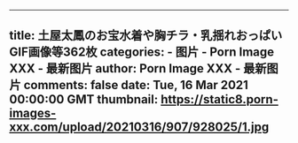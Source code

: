 
---
title: 土屋太鳳のお宝水着や胸チラ・乳揺れおっぱいGIF画像等362枚
categories: 
    - 图片
    - Porn Image XXX - 最新图片
author: Porn Image XXX - 最新图片
comments: false
date: Tue, 16 Mar 2021 00:00:00 GMT
thumbnail: https://static8.porn-images-xxx.com/upload/20210316/907/928025/1.jpg
---

<div>   
<img src="https://static8.porn-images-xxx.com/upload/20210316/907/928025/1.jpg" referrerpolicy="no-referrer" alt> <img src="https://static8.porn-images-xxx.com/upload/20210316/907/928025/2.jpg" referrerpolicy="no-referrer" alt> <img src="https://static8.porn-images-xxx.com/upload/20210316/907/928025/3.jpg" referrerpolicy="no-referrer" alt> <img src="https://static8.porn-images-xxx.com/upload/20210316/907/928025/4.jpg" referrerpolicy="no-referrer" alt> <img src="https://static8.porn-images-xxx.com/upload/20210316/907/928025/5.jpg" referrerpolicy="no-referrer" alt> <img src="https://static8.porn-images-xxx.com/upload/20210316/907/928025/6.jpg" referrerpolicy="no-referrer" alt> <img src="https://static8.porn-images-xxx.com/upload/20210316/907/928025/7.jpg" referrerpolicy="no-referrer" alt> <img src="https://static8.porn-images-xxx.com/upload/20210316/907/928025/8.jpg" referrerpolicy="no-referrer" alt> <img src="https://static8.porn-images-xxx.com/upload/20210316/907/928025/9.jpg" referrerpolicy="no-referrer" alt> <img src="https://static8.porn-images-xxx.com/upload/20210316/907/928025/10.jpg" referrerpolicy="no-referrer" alt> <img src="https://static8.porn-images-xxx.com/upload/20210316/907/928025/11.jpg" referrerpolicy="no-referrer" alt> <img src="https://static8.porn-images-xxx.com/upload/20210316/907/928025/12.jpg" referrerpolicy="no-referrer" alt> <img src="https://static8.porn-images-xxx.com/upload/20210316/907/928025/13.jpg" referrerpolicy="no-referrer" alt> <img src="https://static8.porn-images-xxx.com/upload/20210316/907/928025/14.jpg" referrerpolicy="no-referrer" alt> <img src="https://static8.porn-images-xxx.com/upload/20210316/907/928025/15.jpg" referrerpolicy="no-referrer" alt> <img src="https://static8.porn-images-xxx.com/upload/20210316/907/928025/16.jpg" referrerpolicy="no-referrer" alt> <img src="https://static8.porn-images-xxx.com/upload/20210316/907/928025/17.jpg" referrerpolicy="no-referrer" alt> <img src="https://static8.porn-images-xxx.com/upload/20210316/907/928025/18.jpg" referrerpolicy="no-referrer" alt> <img src="https://static8.porn-images-xxx.com/upload/20210316/907/928025/19.jpg" referrerpolicy="no-referrer" alt> <img src="https://static8.porn-images-xxx.com/upload/20210316/907/928025/20.jpg" referrerpolicy="no-referrer" alt> <img src="https://static8.porn-images-xxx.com/upload/20210316/907/928025/21.jpg" referrerpolicy="no-referrer" alt> <img src="https://static8.porn-images-xxx.com/upload/20210316/907/928025/22.jpg" referrerpolicy="no-referrer" alt> <img src="https://static8.porn-images-xxx.com/upload/20210316/907/928025/23.jpg" referrerpolicy="no-referrer" alt> <img src="https://static8.porn-images-xxx.com/upload/20210316/907/928025/24.jpg" referrerpolicy="no-referrer" alt> <img src="https://static8.porn-images-xxx.com/upload/20210316/907/928025/25.jpg" referrerpolicy="no-referrer" alt> <img src="https://static8.porn-images-xxx.com/upload/20210316/907/928025/26.jpg" referrerpolicy="no-referrer" alt> <img src="https://static8.porn-images-xxx.com/upload/20210316/907/928025/27.jpg" referrerpolicy="no-referrer" alt> <img src="https://static8.porn-images-xxx.com/upload/20210316/907/928025/28.jpg" referrerpolicy="no-referrer" alt> <img src="https://static8.porn-images-xxx.com/upload/20210316/907/928025/29.jpg" referrerpolicy="no-referrer" alt> <img src="https://static8.porn-images-xxx.com/upload/20210316/907/928025/30.jpg" referrerpolicy="no-referrer" alt> <img src="https://static8.porn-images-xxx.com/upload/20210316/907/928025/31.jpg" referrerpolicy="no-referrer" alt> <img src="https://static8.porn-images-xxx.com/upload/20210316/907/928025/32.gif" referrerpolicy="no-referrer" alt> <img src="https://static8.porn-images-xxx.com/upload/20210316/907/928025/33.gif" referrerpolicy="no-referrer" alt> <img src="https://static8.porn-images-xxx.com/upload/20210316/907/928025/34.jpg" referrerpolicy="no-referrer" alt> <img src="https://static8.porn-images-xxx.com/upload/20210316/907/928025/35.jpg" referrerpolicy="no-referrer" alt> <img src="https://static8.porn-images-xxx.com/upload/20210316/907/928025/36.jpg" referrerpolicy="no-referrer" alt> <img src="https://static8.porn-images-xxx.com/upload/20210316/907/928025/37.jpg" referrerpolicy="no-referrer" alt> <img src="https://static8.porn-images-xxx.com/upload/20210316/907/928025/38.jpg" referrerpolicy="no-referrer" alt> <img src="https://static8.porn-images-xxx.com/upload/20210316/907/928025/39.jpg" referrerpolicy="no-referrer" alt> <img src="https://static8.porn-images-xxx.com/upload/20210316/907/928025/40.jpg" referrerpolicy="no-referrer" alt> <img src="https://static8.porn-images-xxx.com/upload/20210316/907/928025/41.jpg" referrerpolicy="no-referrer" alt> <img src="https://static8.porn-images-xxx.com/upload/20210316/907/928025/42.jpg" referrerpolicy="no-referrer" alt> <img src="https://static8.porn-images-xxx.com/upload/20210316/907/928025/43.jpg" referrerpolicy="no-referrer" alt> <img src="https://static8.porn-images-xxx.com/upload/20210316/907/928025/44.jpg" referrerpolicy="no-referrer" alt> <img src="https://static8.porn-images-xxx.com/upload/20210316/907/928025/45.jpg" referrerpolicy="no-referrer" alt> <img src="https://static8.porn-images-xxx.com/upload/20210316/907/928025/46.jpg" referrerpolicy="no-referrer" alt> <img src="https://static8.porn-images-xxx.com/upload/20210316/907/928025/47.gif" referrerpolicy="no-referrer" alt> <img src="https://static8.porn-images-xxx.com/upload/20210316/907/928025/48.jpg" referrerpolicy="no-referrer" alt> <img src="https://static8.porn-images-xxx.com/upload/20210316/907/928025/49.jpg" referrerpolicy="no-referrer" alt> <img src="https://static8.porn-images-xxx.com/upload/20210316/907/928025/50.jpg" referrerpolicy="no-referrer" alt> <img src="https://static8.porn-images-xxx.com/upload/20210316/907/928025/51.jpg" referrerpolicy="no-referrer" alt> <img src="https://static8.porn-images-xxx.com/upload/20210316/907/928025/52.jpg" referrerpolicy="no-referrer" alt> <img src="https://static8.porn-images-xxx.com/upload/20210316/907/928025/53.jpg" referrerpolicy="no-referrer" alt> <img src="https://static8.porn-images-xxx.com/upload/20210316/907/928025/54.jpg" referrerpolicy="no-referrer" alt> <img src="https://static8.porn-images-xxx.com/upload/20210316/907/928025/55.jpg" referrerpolicy="no-referrer" alt> <img src="https://static8.porn-images-xxx.com/upload/20210316/907/928025/56.jpg" referrerpolicy="no-referrer" alt> <img src="https://static8.porn-images-xxx.com/upload/20210316/907/928025/57.jpg" referrerpolicy="no-referrer" alt> <img src="https://static8.porn-images-xxx.com/upload/20210316/907/928025/58.jpg" referrerpolicy="no-referrer" alt> <img src="https://static8.porn-images-xxx.com/upload/20210316/907/928025/59.jpg" referrerpolicy="no-referrer" alt> <img src="https://static8.porn-images-xxx.com/upload/20210316/907/928025/60.jpg" referrerpolicy="no-referrer" alt> <img src="https://static8.porn-images-xxx.com/upload/20210316/907/928025/61.jpg" referrerpolicy="no-referrer" alt> <img src="https://static8.porn-images-xxx.com/upload/20210316/907/928025/62.jpg" referrerpolicy="no-referrer" alt> <img src="https://static8.porn-images-xxx.com/upload/20210316/907/928025/63.jpg" referrerpolicy="no-referrer" alt> <img src="https://static8.porn-images-xxx.com/upload/20210316/907/928025/64.gif" referrerpolicy="no-referrer" alt> <img src="https://static8.porn-images-xxx.com/upload/20210316/907/928025/65.jpg" referrerpolicy="no-referrer" alt> <img src="https://static8.porn-images-xxx.com/upload/20210316/907/928025/66.jpg" referrerpolicy="no-referrer" alt> <img src="https://static8.porn-images-xxx.com/upload/20210316/907/928025/67.jpg" referrerpolicy="no-referrer" alt> <img src="https://static8.porn-images-xxx.com/upload/20210316/907/928025/68.jpg" referrerpolicy="no-referrer" alt> <img src="https://static8.porn-images-xxx.com/upload/20210316/907/928025/69.jpg" referrerpolicy="no-referrer" alt> <img src="https://static8.porn-images-xxx.com/upload/20210316/907/928025/70.jpg" referrerpolicy="no-referrer" alt> <img src="https://static8.porn-images-xxx.com/upload/20210316/907/928025/71.jpg" referrerpolicy="no-referrer" alt> <img src="https://static8.porn-images-xxx.com/upload/20210316/907/928025/72.jpg" referrerpolicy="no-referrer" alt> <img src="https://static8.porn-images-xxx.com/upload/20210316/907/928025/73.jpg" referrerpolicy="no-referrer" alt> <img src="https://static8.porn-images-xxx.com/upload/20210316/907/928025/74.jpg" referrerpolicy="no-referrer" alt> <img src="https://static8.porn-images-xxx.com/upload/20210316/907/928025/75.jpg" referrerpolicy="no-referrer" alt> <img src="https://static8.porn-images-xxx.com/upload/20210316/907/928025/76.jpg" referrerpolicy="no-referrer" alt> <img src="https://static8.porn-images-xxx.com/upload/20210316/907/928025/77.jpg" referrerpolicy="no-referrer" alt> <img src="https://static8.porn-images-xxx.com/upload/20210316/907/928025/78.jpg" referrerpolicy="no-referrer" alt> <img src="https://static8.porn-images-xxx.com/upload/20210316/907/928025/79.jpg" referrerpolicy="no-referrer" alt> <img src="https://static8.porn-images-xxx.com/upload/20210316/907/928025/80.jpg" referrerpolicy="no-referrer" alt> <img src="https://static8.porn-images-xxx.com/upload/20210316/907/928025/81.jpg" referrerpolicy="no-referrer" alt> <img src="https://static8.porn-images-xxx.com/upload/20210316/907/928025/82.jpg" referrerpolicy="no-referrer" alt> <img src="https://static8.porn-images-xxx.com/upload/20210316/907/928025/83.jpg" referrerpolicy="no-referrer" alt> <img src="https://static8.porn-images-xxx.com/upload/20210316/907/928025/84.jpg" referrerpolicy="no-referrer" alt> <img src="https://static8.porn-images-xxx.com/upload/20210316/907/928025/85.jpg" referrerpolicy="no-referrer" alt> <img src="https://static8.porn-images-xxx.com/upload/20210316/907/928025/86.jpg" referrerpolicy="no-referrer" alt> <img src="https://static8.porn-images-xxx.com/upload/20210316/907/928025/87.jpg" referrerpolicy="no-referrer" alt> <img src="https://static8.porn-images-xxx.com/upload/20210316/907/928025/88.jpg" referrerpolicy="no-referrer" alt> <img src="https://static8.porn-images-xxx.com/upload/20210316/907/928025/89.jpg" referrerpolicy="no-referrer" alt> <img src="https://static8.porn-images-xxx.com/upload/20210316/907/928025/90.jpg" referrerpolicy="no-referrer" alt> <img src="https://static8.porn-images-xxx.com/upload/20210316/907/928025/91.jpg" referrerpolicy="no-referrer" alt> <img src="https://static8.porn-images-xxx.com/upload/20210316/907/928025/92.jpg" referrerpolicy="no-referrer" alt> <img src="https://static8.porn-images-xxx.com/upload/20210316/907/928025/93.jpg" referrerpolicy="no-referrer" alt> <img src="https://static8.porn-images-xxx.com/upload/20210316/907/928025/94.jpg" referrerpolicy="no-referrer" alt> <img src="https://static8.porn-images-xxx.com/upload/20210316/907/928025/95.jpg" referrerpolicy="no-referrer" alt> <img src="https://static8.porn-images-xxx.com/upload/20210316/907/928025/96.jpg" referrerpolicy="no-referrer" alt> <img src="https://static8.porn-images-xxx.com/upload/20210316/907/928025/97.jpg" referrerpolicy="no-referrer" alt> <img src="https://static8.porn-images-xxx.com/upload/20210316/907/928025/98.jpg" referrerpolicy="no-referrer" alt> <img src="https://static8.porn-images-xxx.com/upload/20210316/907/928025/99.jpg" referrerpolicy="no-referrer" alt> <img src="https://static8.porn-images-xxx.com/upload/20210316/907/928025/100.jpg" referrerpolicy="no-referrer" alt> <img src="https://static8.porn-images-xxx.com/upload/20210316/907/928025/101.jpg" referrerpolicy="no-referrer" alt> <img src="https://static8.porn-images-xxx.com/upload/20210316/907/928025/102.jpg" referrerpolicy="no-referrer" alt> <img src="https://static8.porn-images-xxx.com/upload/20210316/907/928025/103.jpg" referrerpolicy="no-referrer" alt> <img src="https://static8.porn-images-xxx.com/upload/20210316/907/928025/104.jpg" referrerpolicy="no-referrer" alt> <img src="https://static8.porn-images-xxx.com/upload/20210316/907/928025/105.jpg" referrerpolicy="no-referrer" alt> <img src="https://static8.porn-images-xxx.com/upload/20210316/907/928025/106.jpg" referrerpolicy="no-referrer" alt> <img src="https://static8.porn-images-xxx.com/upload/20210316/907/928025/107.jpg" referrerpolicy="no-referrer" alt> <img src="https://static8.porn-images-xxx.com/upload/20210316/907/928025/108.jpg" referrerpolicy="no-referrer" alt> <img src="https://static8.porn-images-xxx.com/upload/20210316/907/928025/109.jpg" referrerpolicy="no-referrer" alt> <img src="https://static8.porn-images-xxx.com/upload/20210316/907/928025/110.jpg" referrerpolicy="no-referrer" alt> <img src="https://static8.porn-images-xxx.com/upload/20210316/907/928025/111.jpg" referrerpolicy="no-referrer" alt> <img src="https://static8.porn-images-xxx.com/upload/20210316/907/928025/112.jpg" referrerpolicy="no-referrer" alt> <img src="https://static8.porn-images-xxx.com/upload/20210316/907/928025/113.jpg" referrerpolicy="no-referrer" alt> <img src="https://static8.porn-images-xxx.com/upload/20210316/907/928025/114.jpg" referrerpolicy="no-referrer" alt> <img src="https://static8.porn-images-xxx.com/upload/20210316/907/928025/115.jpg" referrerpolicy="no-referrer" alt> <img src="https://static8.porn-images-xxx.com/upload/20210316/907/928025/116.jpg" referrerpolicy="no-referrer" alt> <img src="https://static8.porn-images-xxx.com/upload/20210316/907/928025/117.jpg" referrerpolicy="no-referrer" alt> <img src="https://static8.porn-images-xxx.com/upload/20210316/907/928025/118.jpg" referrerpolicy="no-referrer" alt> <img src="https://static8.porn-images-xxx.com/upload/20210316/907/928025/119.jpg" referrerpolicy="no-referrer" alt> <img src="https://static8.porn-images-xxx.com/upload/20210316/907/928025/120.jpg" referrerpolicy="no-referrer" alt> <img src="https://static8.porn-images-xxx.com/upload/20210316/907/928025/121.jpg" referrerpolicy="no-referrer" alt> <img src="https://static8.porn-images-xxx.com/upload/20210316/907/928025/122.jpg" referrerpolicy="no-referrer" alt> <img src="https://static8.porn-images-xxx.com/upload/20210316/907/928025/123.jpg" referrerpolicy="no-referrer" alt> <img src="https://static8.porn-images-xxx.com/upload/20210316/907/928025/124.jpg" referrerpolicy="no-referrer" alt> <img src="https://static8.porn-images-xxx.com/upload/20210316/907/928025/125.jpg" referrerpolicy="no-referrer" alt> <img src="https://static8.porn-images-xxx.com/upload/20210316/907/928025/126.jpg" referrerpolicy="no-referrer" alt> <img src="https://static8.porn-images-xxx.com/upload/20210316/907/928025/127.jpg" referrerpolicy="no-referrer" alt> <img src="https://static8.porn-images-xxx.com/upload/20210316/907/928025/128.jpg" referrerpolicy="no-referrer" alt> <img src="https://static8.porn-images-xxx.com/upload/20210316/907/928025/129.jpg" referrerpolicy="no-referrer" alt> <img src="https://static8.porn-images-xxx.com/upload/20210316/907/928025/130.jpg" referrerpolicy="no-referrer" alt> <img src="https://static8.porn-images-xxx.com/upload/20210316/907/928025/131.jpg" referrerpolicy="no-referrer" alt> <img src="https://static8.porn-images-xxx.com/upload/20210316/907/928025/132.jpg" referrerpolicy="no-referrer" alt> <img src="https://static8.porn-images-xxx.com/upload/20210316/907/928025/133.jpg" referrerpolicy="no-referrer" alt> <img src="https://static8.porn-images-xxx.com/upload/20210316/907/928025/134.jpg" referrerpolicy="no-referrer" alt> <img src="https://static8.porn-images-xxx.com/upload/20210316/907/928025/135.jpg" referrerpolicy="no-referrer" alt> <img src="https://static8.porn-images-xxx.com/upload/20210316/907/928025/136.jpg" referrerpolicy="no-referrer" alt> <img src="https://static8.porn-images-xxx.com/upload/20210316/907/928025/137.jpg" referrerpolicy="no-referrer" alt> <img src="https://static8.porn-images-xxx.com/upload/20210316/907/928025/138.gif" referrerpolicy="no-referrer" alt> <img src="https://static8.porn-images-xxx.com/upload/20210316/907/928025/139.jpg" referrerpolicy="no-referrer" alt> <img src="https://static8.porn-images-xxx.com/upload/20210316/907/928025/140.jpg" referrerpolicy="no-referrer" alt> <img src="https://static8.porn-images-xxx.com/upload/20210316/907/928025/141.jpg" referrerpolicy="no-referrer" alt> <img src="https://static8.porn-images-xxx.com/upload/20210316/907/928025/142.jpg" referrerpolicy="no-referrer" alt> <img src="https://static8.porn-images-xxx.com/upload/20210316/907/928025/143.jpg" referrerpolicy="no-referrer" alt> <img src="https://static8.porn-images-xxx.com/upload/20210316/907/928025/144.jpg" referrerpolicy="no-referrer" alt> <img src="https://static8.porn-images-xxx.com/upload/20210316/907/928025/145.jpg" referrerpolicy="no-referrer" alt> <img src="https://static8.porn-images-xxx.com/upload/20210316/907/928025/146.jpg" referrerpolicy="no-referrer" alt> <img src="https://static8.porn-images-xxx.com/upload/20210316/907/928025/147.jpg" referrerpolicy="no-referrer" alt> <img src="https://static8.porn-images-xxx.com/upload/20210316/907/928025/148.jpg" referrerpolicy="no-referrer" alt> <img src="https://static8.porn-images-xxx.com/upload/20210316/907/928025/149.jpg" referrerpolicy="no-referrer" alt> <img src="https://static8.porn-images-xxx.com/upload/20210316/907/928025/150.jpg" referrerpolicy="no-referrer" alt> <img src="https://static8.porn-images-xxx.com/upload/20210316/907/928025/151.jpg" referrerpolicy="no-referrer" alt> <img src="https://static8.porn-images-xxx.com/upload/20210316/907/928025/152.jpg" referrerpolicy="no-referrer" alt> <img src="https://static8.porn-images-xxx.com/upload/20210316/907/928025/153.jpg" referrerpolicy="no-referrer" alt> <img src="https://static8.porn-images-xxx.com/upload/20210316/907/928025/154.jpg" referrerpolicy="no-referrer" alt> <img src="https://static8.porn-images-xxx.com/upload/20210316/907/928025/155.jpg" referrerpolicy="no-referrer" alt> <img src="https://static8.porn-images-xxx.com/upload/20210316/907/928025/156.jpg" referrerpolicy="no-referrer" alt> <img src="https://static8.porn-images-xxx.com/upload/20210316/907/928025/157.jpg" referrerpolicy="no-referrer" alt> <img src="https://static8.porn-images-xxx.com/upload/20210316/907/928025/158.jpg" referrerpolicy="no-referrer" alt> <img src="https://static8.porn-images-xxx.com/upload/20210316/907/928025/159.jpg" referrerpolicy="no-referrer" alt> <img src="https://static8.porn-images-xxx.com/upload/20210316/907/928025/160.jpg" referrerpolicy="no-referrer" alt> <img src="https://static8.porn-images-xxx.com/upload/20210316/907/928025/161.jpg" referrerpolicy="no-referrer" alt> <img src="https://static8.porn-images-xxx.com/upload/20210316/907/928025/162.jpg" referrerpolicy="no-referrer" alt> <img src="https://static8.porn-images-xxx.com/upload/20210316/907/928025/163.jpg" referrerpolicy="no-referrer" alt> <img src="https://static8.porn-images-xxx.com/upload/20210316/907/928025/164.jpg" referrerpolicy="no-referrer" alt> <img src="https://static8.porn-images-xxx.com/upload/20210316/907/928025/165.jpg" referrerpolicy="no-referrer" alt> <img src="https://static8.porn-images-xxx.com/upload/20210316/907/928025/166.jpg" referrerpolicy="no-referrer" alt> <img src="https://static8.porn-images-xxx.com/upload/20210316/907/928025/167.jpg" referrerpolicy="no-referrer" alt> <img src="https://static8.porn-images-xxx.com/upload/20210316/907/928025/168.jpg" referrerpolicy="no-referrer" alt> <img src="https://static8.porn-images-xxx.com/upload/20210316/907/928025/169.jpg" referrerpolicy="no-referrer" alt> <img src="https://static8.porn-images-xxx.com/upload/20210316/907/928025/170.jpg" referrerpolicy="no-referrer" alt> <img src="https://static8.porn-images-xxx.com/upload/20210316/907/928025/171.jpg" referrerpolicy="no-referrer" alt> <img src="https://static8.porn-images-xxx.com/upload/20210316/907/928025/172.jpg" referrerpolicy="no-referrer" alt> <img src="https://static8.porn-images-xxx.com/upload/20210316/907/928025/173.jpg" referrerpolicy="no-referrer" alt> <img src="https://static8.porn-images-xxx.com/upload/20210316/907/928025/174.jpg" referrerpolicy="no-referrer" alt> <img src="https://static8.porn-images-xxx.com/upload/20210316/907/928025/175.jpg" referrerpolicy="no-referrer" alt> <img src="https://static8.porn-images-xxx.com/upload/20210316/907/928025/176.jpg" referrerpolicy="no-referrer" alt> <img src="https://static8.porn-images-xxx.com/upload/20210316/907/928025/177.jpg" referrerpolicy="no-referrer" alt> <img src="https://static8.porn-images-xxx.com/upload/20210316/907/928025/178.jpg" referrerpolicy="no-referrer" alt> <img src="https://static8.porn-images-xxx.com/upload/20210316/907/928025/179.jpg" referrerpolicy="no-referrer" alt> <img src="https://static8.porn-images-xxx.com/upload/20210316/907/928025/180.jpg" referrerpolicy="no-referrer" alt> <img src="https://static8.porn-images-xxx.com/upload/20210316/907/928025/181.jpg" referrerpolicy="no-referrer" alt> <img src="https://static8.porn-images-xxx.com/upload/20210316/907/928025/182.jpg" referrerpolicy="no-referrer" alt> <img src="https://static8.porn-images-xxx.com/upload/20210316/907/928025/183.jpg" referrerpolicy="no-referrer" alt> <img src="https://static8.porn-images-xxx.com/upload/20210316/907/928025/184.jpg" referrerpolicy="no-referrer" alt> <img src="https://static8.porn-images-xxx.com/upload/20210316/907/928025/185.jpg" referrerpolicy="no-referrer" alt> <img src="https://static8.porn-images-xxx.com/upload/20210316/907/928025/186.jpg" referrerpolicy="no-referrer" alt> <img src="https://static8.porn-images-xxx.com/upload/20210316/907/928025/187.jpg" referrerpolicy="no-referrer" alt> <img src="https://static8.porn-images-xxx.com/upload/20210316/907/928025/188.jpg" referrerpolicy="no-referrer" alt> <img src="https://static8.porn-images-xxx.com/upload/20210316/907/928025/189.jpg" referrerpolicy="no-referrer" alt> <img src="https://static8.porn-images-xxx.com/upload/20210316/907/928025/190.jpg" referrerpolicy="no-referrer" alt> <img src="https://static8.porn-images-xxx.com/upload/20210316/907/928025/191.jpg" referrerpolicy="no-referrer" alt> <img src="https://static8.porn-images-xxx.com/upload/20210316/907/928025/192.jpg" referrerpolicy="no-referrer" alt> <img src="https://static8.porn-images-xxx.com/upload/20210316/907/928025/193.jpg" referrerpolicy="no-referrer" alt> <img src="https://static8.porn-images-xxx.com/upload/20210316/907/928025/194.jpg" referrerpolicy="no-referrer" alt> <img src="https://static8.porn-images-xxx.com/upload/20210316/907/928025/195.jpg" referrerpolicy="no-referrer" alt> <img src="https://static8.porn-images-xxx.com/upload/20210316/907/928025/196.jpg" referrerpolicy="no-referrer" alt> <img src="https://static8.porn-images-xxx.com/upload/20210316/907/928025/197.jpg" referrerpolicy="no-referrer" alt> <img src="https://static8.porn-images-xxx.com/upload/20210316/907/928025/198.jpg" referrerpolicy="no-referrer" alt> <img src="https://static8.porn-images-xxx.com/upload/20210316/907/928025/199.jpg" referrerpolicy="no-referrer" alt> <img src="https://static8.porn-images-xxx.com/upload/20210316/907/928025/200.jpg" referrerpolicy="no-referrer" alt> <img src="https://static8.porn-images-xxx.com/upload/20210316/907/928025/201.jpg" referrerpolicy="no-referrer" alt> <img src="https://static8.porn-images-xxx.com/upload/20210316/907/928025/202.jpg" referrerpolicy="no-referrer" alt> <img src="https://static8.porn-images-xxx.com/upload/20210316/907/928025/203.jpg" referrerpolicy="no-referrer" alt> <img src="https://static8.porn-images-xxx.com/upload/20210316/907/928025/204.jpg" referrerpolicy="no-referrer" alt> <img src="https://static8.porn-images-xxx.com/upload/20210316/907/928025/205.jpg" referrerpolicy="no-referrer" alt> <img src="https://static8.porn-images-xxx.com/upload/20210316/907/928025/206.jpg" referrerpolicy="no-referrer" alt> <img src="https://static8.porn-images-xxx.com/upload/20210316/907/928025/207.gif" referrerpolicy="no-referrer" alt> <img src="https://static8.porn-images-xxx.com/upload/20210316/907/928025/208.jpg" referrerpolicy="no-referrer" alt> <img src="https://static8.porn-images-xxx.com/upload/20210316/907/928025/209.jpg" referrerpolicy="no-referrer" alt> <img src="https://static8.porn-images-xxx.com/upload/20210316/907/928025/210.jpg" referrerpolicy="no-referrer" alt> <img src="https://static8.porn-images-xxx.com/upload/20210316/907/928025/211.jpg" referrerpolicy="no-referrer" alt> <img src="https://static8.porn-images-xxx.com/upload/20210316/907/928025/212.jpg" referrerpolicy="no-referrer" alt> <img src="https://static8.porn-images-xxx.com/upload/20210316/907/928025/213.jpg" referrerpolicy="no-referrer" alt> <img src="https://static8.porn-images-xxx.com/upload/20210316/907/928025/214.jpg" referrerpolicy="no-referrer" alt> <img src="https://static8.porn-images-xxx.com/upload/20210316/907/928025/215.jpg" referrerpolicy="no-referrer" alt> <img src="https://static8.porn-images-xxx.com/upload/20210316/907/928025/216.jpg" referrerpolicy="no-referrer" alt> <img src="https://static8.porn-images-xxx.com/upload/20210316/907/928025/217.jpg" referrerpolicy="no-referrer" alt> <img src="https://static8.porn-images-xxx.com/upload/20210316/907/928025/218.jpg" referrerpolicy="no-referrer" alt> <img src="https://static8.porn-images-xxx.com/upload/20210316/907/928025/219.jpg" referrerpolicy="no-referrer" alt> <img src="https://static8.porn-images-xxx.com/upload/20210316/907/928025/220.jpg" referrerpolicy="no-referrer" alt> <img src="https://static8.porn-images-xxx.com/upload/20210316/907/928025/221.jpg" referrerpolicy="no-referrer" alt> <img src="https://static8.porn-images-xxx.com/upload/20210316/907/928025/222.jpg" referrerpolicy="no-referrer" alt> <img src="https://static8.porn-images-xxx.com/upload/20210316/907/928025/223.jpg" referrerpolicy="no-referrer" alt> <img src="https://static8.porn-images-xxx.com/upload/20210316/907/928025/224.jpg" referrerpolicy="no-referrer" alt> <img src="https://static8.porn-images-xxx.com/upload/20210316/907/928025/225.jpg" referrerpolicy="no-referrer" alt> <img src="https://static8.porn-images-xxx.com/upload/20210316/907/928025/226.jpg" referrerpolicy="no-referrer" alt> <img src="https://static8.porn-images-xxx.com/upload/20210316/907/928025/227.jpg" referrerpolicy="no-referrer" alt> <img src="https://static8.porn-images-xxx.com/upload/20210316/907/928025/228.jpg" referrerpolicy="no-referrer" alt> <img src="https://static8.porn-images-xxx.com/upload/20210316/907/928025/229.jpg" referrerpolicy="no-referrer" alt> <img src="https://static8.porn-images-xxx.com/upload/20210316/907/928025/230.jpg" referrerpolicy="no-referrer" alt> <img src="https://static8.porn-images-xxx.com/upload/20210316/907/928025/231.jpg" referrerpolicy="no-referrer" alt> <img src="https://static8.porn-images-xxx.com/upload/20210316/907/928025/232.jpg" referrerpolicy="no-referrer" alt> <img src="https://static8.porn-images-xxx.com/upload/20210316/907/928025/233.jpg" referrerpolicy="no-referrer" alt> <img src="https://static8.porn-images-xxx.com/upload/20210316/907/928025/234.jpg" referrerpolicy="no-referrer" alt> <img src="https://static8.porn-images-xxx.com/upload/20210316/907/928025/235.jpg" referrerpolicy="no-referrer" alt> <img src="https://static8.porn-images-xxx.com/upload/20210316/907/928025/236.jpg" referrerpolicy="no-referrer" alt> <img src="https://static8.porn-images-xxx.com/upload/20210316/907/928025/237.jpg" referrerpolicy="no-referrer" alt> <img src="https://static8.porn-images-xxx.com/upload/20210316/907/928025/238.jpg" referrerpolicy="no-referrer" alt> <img src="https://static8.porn-images-xxx.com/upload/20210316/907/928025/239.jpg" referrerpolicy="no-referrer" alt> <img src="https://static8.porn-images-xxx.com/upload/20210316/907/928025/240.jpg" referrerpolicy="no-referrer" alt> <img src="https://static8.porn-images-xxx.com/upload/20210316/907/928025/241.jpg" referrerpolicy="no-referrer" alt> <img src="https://static8.porn-images-xxx.com/upload/20210316/907/928025/242.jpg" referrerpolicy="no-referrer" alt> <img src="https://static8.porn-images-xxx.com/upload/20210316/907/928025/243.jpg" referrerpolicy="no-referrer" alt> <img src="https://static8.porn-images-xxx.com/upload/20210316/907/928025/244.jpg" referrerpolicy="no-referrer" alt> <img src="https://static8.porn-images-xxx.com/upload/20210316/907/928025/245.jpg" referrerpolicy="no-referrer" alt> <img src="https://static8.porn-images-xxx.com/upload/20210316/907/928025/246.jpg" referrerpolicy="no-referrer" alt> <img src="https://static8.porn-images-xxx.com/upload/20210316/907/928025/247.jpg" referrerpolicy="no-referrer" alt> <img src="https://static8.porn-images-xxx.com/upload/20210316/907/928025/248.jpg" referrerpolicy="no-referrer" alt> <img src="https://static8.porn-images-xxx.com/upload/20210316/907/928025/249.jpg" referrerpolicy="no-referrer" alt> <img src="https://static8.porn-images-xxx.com/upload/20210316/907/928025/250.jpg" referrerpolicy="no-referrer" alt> <img src="https://static8.porn-images-xxx.com/upload/20210316/907/928025/251.jpg" referrerpolicy="no-referrer" alt> <img src="https://static8.porn-images-xxx.com/upload/20210316/907/928025/252.jpg" referrerpolicy="no-referrer" alt> <img src="https://static8.porn-images-xxx.com/upload/20210316/907/928025/253.jpg" referrerpolicy="no-referrer" alt> <img src="https://static8.porn-images-xxx.com/upload/20210316/907/928025/254.jpg" referrerpolicy="no-referrer" alt> <img src="https://static8.porn-images-xxx.com/upload/20210316/907/928025/255.jpg" referrerpolicy="no-referrer" alt> <img src="https://static8.porn-images-xxx.com/upload/20210316/907/928025/256.jpg" referrerpolicy="no-referrer" alt> <img src="https://static8.porn-images-xxx.com/upload/20210316/907/928025/257.jpg" referrerpolicy="no-referrer" alt> <img src="https://static8.porn-images-xxx.com/upload/20210316/907/928025/258.jpg" referrerpolicy="no-referrer" alt> <img src="https://static8.porn-images-xxx.com/upload/20210316/907/928025/259.jpg" referrerpolicy="no-referrer" alt> <img src="https://static8.porn-images-xxx.com/upload/20210316/907/928025/260.jpg" referrerpolicy="no-referrer" alt> <img src="https://static8.porn-images-xxx.com/upload/20210316/907/928025/261.jpg" referrerpolicy="no-referrer" alt> <img src="https://static8.porn-images-xxx.com/upload/20210316/907/928025/262.jpg" referrerpolicy="no-referrer" alt> <img src="https://static8.porn-images-xxx.com/upload/20210316/907/928025/263.jpg" referrerpolicy="no-referrer" alt> <img src="https://static8.porn-images-xxx.com/upload/20210316/907/928025/264.jpg" referrerpolicy="no-referrer" alt> <img src="https://static8.porn-images-xxx.com/upload/20210316/907/928025/265.jpg" referrerpolicy="no-referrer" alt> <img src="https://static8.porn-images-xxx.com/upload/20210316/907/928025/266.jpg" referrerpolicy="no-referrer" alt> <img src="https://static8.porn-images-xxx.com/upload/20210316/907/928025/267.jpg" referrerpolicy="no-referrer" alt> <img src="https://static8.porn-images-xxx.com/upload/20210316/907/928025/268.jpg" referrerpolicy="no-referrer" alt> <img src="https://static8.porn-images-xxx.com/upload/20210316/907/928025/269.jpg" referrerpolicy="no-referrer" alt> <img src="https://static8.porn-images-xxx.com/upload/20210316/907/928025/270.jpg" referrerpolicy="no-referrer" alt> <img src="https://static8.porn-images-xxx.com/upload/20210316/907/928025/271.jpg" referrerpolicy="no-referrer" alt> <img src="https://static8.porn-images-xxx.com/upload/20210316/907/928025/272.jpg" referrerpolicy="no-referrer" alt> <img src="https://static8.porn-images-xxx.com/upload/20210316/907/928025/273.jpg" referrerpolicy="no-referrer" alt> <img src="https://static8.porn-images-xxx.com/upload/20210316/907/928025/274.jpg" referrerpolicy="no-referrer" alt> <img src="https://static8.porn-images-xxx.com/upload/20210316/907/928025/275.jpg" referrerpolicy="no-referrer" alt> <img src="https://static8.porn-images-xxx.com/upload/20210316/907/928025/276.jpg" referrerpolicy="no-referrer" alt> <img src="https://static8.porn-images-xxx.com/upload/20210316/907/928025/277.jpg" referrerpolicy="no-referrer" alt> <img src="https://static8.porn-images-xxx.com/upload/20210316/907/928025/278.jpg" referrerpolicy="no-referrer" alt> <img src="https://static8.porn-images-xxx.com/upload/20210316/907/928025/279.jpg" referrerpolicy="no-referrer" alt> <img src="https://static8.porn-images-xxx.com/upload/20210316/907/928025/280.jpg" referrerpolicy="no-referrer" alt> <img src="https://static8.porn-images-xxx.com/upload/20210316/907/928025/281.jpg" referrerpolicy="no-referrer" alt> <img src="https://static8.porn-images-xxx.com/upload/20210316/907/928025/282.jpg" referrerpolicy="no-referrer" alt> <img src="https://static8.porn-images-xxx.com/upload/20210316/907/928025/283.jpg" referrerpolicy="no-referrer" alt> <img src="https://static8.porn-images-xxx.com/upload/20210316/907/928025/284.jpg" referrerpolicy="no-referrer" alt> <img src="https://static8.porn-images-xxx.com/upload/20210316/907/928025/285.jpg" referrerpolicy="no-referrer" alt> <img src="https://static8.porn-images-xxx.com/upload/20210316/907/928025/286.jpg" referrerpolicy="no-referrer" alt> <img src="https://static8.porn-images-xxx.com/upload/20210316/907/928025/287.jpg" referrerpolicy="no-referrer" alt> <img src="https://static8.porn-images-xxx.com/upload/20210316/907/928025/288.jpg" referrerpolicy="no-referrer" alt> <img src="https://static8.porn-images-xxx.com/upload/20210316/907/928025/289.jpg" referrerpolicy="no-referrer" alt> <img src="https://static8.porn-images-xxx.com/upload/20210316/907/928025/290.jpg" referrerpolicy="no-referrer" alt> <img src="https://static8.porn-images-xxx.com/upload/20210316/907/928025/291.jpg" referrerpolicy="no-referrer" alt> <img src="https://static8.porn-images-xxx.com/upload/20210316/907/928025/292.jpg" referrerpolicy="no-referrer" alt> <img src="https://static8.porn-images-xxx.com/upload/20210316/907/928025/293.jpg" referrerpolicy="no-referrer" alt> <img src="https://static8.porn-images-xxx.com/upload/20210316/907/928025/294.jpg" referrerpolicy="no-referrer" alt> <img src="https://static8.porn-images-xxx.com/upload/20210316/907/928025/295.jpg" referrerpolicy="no-referrer" alt> <img src="https://static8.porn-images-xxx.com/upload/20210316/907/928025/296.jpg" referrerpolicy="no-referrer" alt> <img src="https://static8.porn-images-xxx.com/upload/20210316/907/928025/297.jpg" referrerpolicy="no-referrer" alt> <img src="https://static8.porn-images-xxx.com/upload/20210316/907/928025/298.jpg" referrerpolicy="no-referrer" alt> <img src="https://static8.porn-images-xxx.com/upload/20210316/907/928025/299.jpg" referrerpolicy="no-referrer" alt> <img src="https://static8.porn-images-xxx.com/upload/20210316/907/928025/300.jpg" referrerpolicy="no-referrer" alt> <img src="https://static8.porn-images-xxx.com/upload/20210316/907/928025/301.jpg" referrerpolicy="no-referrer" alt> <img src="https://static8.porn-images-xxx.com/upload/20210316/907/928025/302.jpg" referrerpolicy="no-referrer" alt> <img src="https://static8.porn-images-xxx.com/upload/20210316/907/928025/303.jpg" referrerpolicy="no-referrer" alt> <img src="https://static8.porn-images-xxx.com/upload/20210316/907/928025/304.jpg" referrerpolicy="no-referrer" alt> <img src="https://static8.porn-images-xxx.com/upload/20210316/907/928025/305.jpg" referrerpolicy="no-referrer" alt> <img src="https://static8.porn-images-xxx.com/upload/20210316/907/928025/306.jpg" referrerpolicy="no-referrer" alt> <img src="https://static8.porn-images-xxx.com/upload/20210316/907/928025/307.jpg" referrerpolicy="no-referrer" alt> <img src="https://static8.porn-images-xxx.com/upload/20210316/907/928025/308.jpg" referrerpolicy="no-referrer" alt> <img src="https://static8.porn-images-xxx.com/upload/20210316/907/928025/309.jpg" referrerpolicy="no-referrer" alt> <img src="https://static8.porn-images-xxx.com/upload/20210316/907/928025/310.jpg" referrerpolicy="no-referrer" alt> <img src="https://static8.porn-images-xxx.com/upload/20210316/907/928025/311.jpg" referrerpolicy="no-referrer" alt> <img src="https://static8.porn-images-xxx.com/upload/20210316/907/928025/312.jpg" referrerpolicy="no-referrer" alt> <img src="https://static8.porn-images-xxx.com/upload/20210316/907/928025/313.jpg" referrerpolicy="no-referrer" alt> <img src="https://static8.porn-images-xxx.com/upload/20210316/907/928025/314.jpg" referrerpolicy="no-referrer" alt> <img src="https://static8.porn-images-xxx.com/upload/20210316/907/928025/315.jpg" referrerpolicy="no-referrer" alt> <img src="https://static8.porn-images-xxx.com/upload/20210316/907/928025/316.jpg" referrerpolicy="no-referrer" alt> <img src="https://static8.porn-images-xxx.com/upload/20210316/907/928025/317.jpg" referrerpolicy="no-referrer" alt> <img src="https://static8.porn-images-xxx.com/upload/20210316/907/928025/318.jpg" referrerpolicy="no-referrer" alt> <img src="https://static8.porn-images-xxx.com/upload/20210316/907/928025/319.jpg" referrerpolicy="no-referrer" alt> <img src="https://static8.porn-images-xxx.com/upload/20210316/907/928025/320.jpg" referrerpolicy="no-referrer" alt> <img src="https://static8.porn-images-xxx.com/upload/20210316/907/928025/321.jpg" referrerpolicy="no-referrer" alt> <img src="https://static8.porn-images-xxx.com/upload/20210316/907/928025/322.jpg" referrerpolicy="no-referrer" alt> <img src="https://static8.porn-images-xxx.com/upload/20210316/907/928025/323.jpg" referrerpolicy="no-referrer" alt> <img src="https://static8.porn-images-xxx.com/upload/20210316/907/928025/324.jpg" referrerpolicy="no-referrer" alt> <img src="https://static8.porn-images-xxx.com/upload/20210316/907/928025/325.jpg" referrerpolicy="no-referrer" alt> <img src="https://static8.porn-images-xxx.com/upload/20210316/907/928025/326.jpg" referrerpolicy="no-referrer" alt> <img src="https://static8.porn-images-xxx.com/upload/20210316/907/928025/327.jpg" referrerpolicy="no-referrer" alt> <img src="https://static8.porn-images-xxx.com/upload/20210316/907/928025/328.jpg" referrerpolicy="no-referrer" alt> <img src="https://static8.porn-images-xxx.com/upload/20210316/907/928025/329.jpg" referrerpolicy="no-referrer" alt> <img src="https://static8.porn-images-xxx.com/upload/20210316/907/928025/330.jpg" referrerpolicy="no-referrer" alt> <img src="https://static8.porn-images-xxx.com/upload/20210316/907/928025/331.jpg" referrerpolicy="no-referrer" alt> <img src="https://static8.porn-images-xxx.com/upload/20210316/907/928025/332.jpg" referrerpolicy="no-referrer" alt> <img src="https://static8.porn-images-xxx.com/upload/20210316/907/928025/333.jpg" referrerpolicy="no-referrer" alt> <img src="https://static8.porn-images-xxx.com/upload/20210316/907/928025/334.jpg" referrerpolicy="no-referrer" alt> <img src="https://static8.porn-images-xxx.com/upload/20210316/907/928025/335.jpg" referrerpolicy="no-referrer" alt> <img src="https://static8.porn-images-xxx.com/upload/20210316/907/928025/336.jpg" referrerpolicy="no-referrer" alt> <img src="https://static8.porn-images-xxx.com/upload/20210316/907/928025/337.jpg" referrerpolicy="no-referrer" alt> <img src="https://static8.porn-images-xxx.com/upload/20210316/907/928025/338.jpg" referrerpolicy="no-referrer" alt> <img src="https://static8.porn-images-xxx.com/upload/20210316/907/928025/339.jpg" referrerpolicy="no-referrer" alt> <img src="https://static8.porn-images-xxx.com/upload/20210316/907/928025/340.jpg" referrerpolicy="no-referrer" alt> <img src="https://static8.porn-images-xxx.com/upload/20210316/907/928025/341.jpg" referrerpolicy="no-referrer" alt> <img src="https://static8.porn-images-xxx.com/upload/20210316/907/928025/342.jpg" referrerpolicy="no-referrer" alt> <img src="https://static8.porn-images-xxx.com/upload/20210316/907/928025/343.jpg" referrerpolicy="no-referrer" alt> <img src="https://static8.porn-images-xxx.com/upload/20210316/907/928025/344.jpg" referrerpolicy="no-referrer" alt> <img src="https://static8.porn-images-xxx.com/upload/20210316/907/928025/345.jpg" referrerpolicy="no-referrer" alt> <img src="https://static8.porn-images-xxx.com/upload/20210316/907/928025/346.jpg" referrerpolicy="no-referrer" alt> <img src="https://static8.porn-images-xxx.com/upload/20210316/907/928025/347.jpg" referrerpolicy="no-referrer" alt> <img src="https://static8.porn-images-xxx.com/upload/20210316/907/928025/348.jpg" referrerpolicy="no-referrer" alt> <img src="https://static8.porn-images-xxx.com/upload/20210316/907/928025/349.jpg" referrerpolicy="no-referrer" alt> <img src="https://static8.porn-images-xxx.com/upload/20210316/907/928025/350.jpg" referrerpolicy="no-referrer" alt> <img src="https://static8.porn-images-xxx.com/upload/20210316/907/928025/351.jpg" referrerpolicy="no-referrer" alt> <img src="https://static8.porn-images-xxx.com/upload/20210316/907/928025/352.jpg" referrerpolicy="no-referrer" alt> <img src="https://static8.porn-images-xxx.com/upload/20210316/907/928025/353.jpg" referrerpolicy="no-referrer" alt> <img src="https://static8.porn-images-xxx.com/upload/20210316/907/928025/354.jpg" referrerpolicy="no-referrer" alt> <img src="https://static8.porn-images-xxx.com/upload/20210316/907/928025/355.jpg" referrerpolicy="no-referrer" alt> <img src="https://static8.porn-images-xxx.com/upload/20210316/907/928025/356.jpg" referrerpolicy="no-referrer" alt> <img src="https://static8.porn-images-xxx.com/upload/20210316/907/928025/357.jpg" referrerpolicy="no-referrer" alt> <img src="https://static8.porn-images-xxx.com/upload/20210316/907/928025/358.jpg" referrerpolicy="no-referrer" alt> <img src="https://static8.porn-images-xxx.com/upload/20210316/907/928025/359.jpg" referrerpolicy="no-referrer" alt> <img src="https://static8.porn-images-xxx.com/upload/20210316/907/928025/360.jpg" referrerpolicy="no-referrer" alt> <img src="https://static8.porn-images-xxx.com/upload/20210316/907/928025/361.jpg" referrerpolicy="no-referrer" alt> <img src="https://static8.porn-images-xxx.com/upload/20210316/907/928025/362.jpg" referrerpolicy="no-referrer" alt> <img src="https://static8.porn-images-xxx.com/upload/20210316/907/928025/363.jpg" referrerpolicy="no-referrer" alt> <img src="https://static8.porn-images-xxx.com/upload/20210316/907/928025/364.jpg" referrerpolicy="no-referrer" alt> <img src="https://static8.porn-images-xxx.com/upload/20210316/907/928025/365.jpg" referrerpolicy="no-referrer" alt> <img src="https://static8.porn-images-xxx.com/upload/20210316/907/928025/366.jpg" referrerpolicy="no-referrer" alt> <img src="https://static8.porn-images-xxx.com/upload/20210316/907/928025/367.jpg" referrerpolicy="no-referrer" alt> <img src="https://static8.porn-images-xxx.com/upload/20210316/907/928025/368.jpg" referrerpolicy="no-referrer" alt> <img src="https://static8.porn-images-xxx.com/upload/20210316/907/928025/369.jpg" referrerpolicy="no-referrer" alt> <img src="https://static8.porn-images-xxx.com/upload/20210316/907/928025/370.jpg" referrerpolicy="no-referrer" alt> <img src="https://static8.porn-images-xxx.com/upload/20210316/907/928025/371.jpg" referrerpolicy="no-referrer" alt> <img src="https://static8.porn-images-xxx.com/upload/20210316/907/928025/372.jpg" referrerpolicy="no-referrer" alt> <img src="https://static8.porn-images-xxx.com/upload/20210316/907/928025/373.jpg" referrerpolicy="no-referrer" alt> <img src="https://static8.porn-images-xxx.com/upload/20210316/907/928025/374.jpg" referrerpolicy="no-referrer" alt> <img src="https://static8.porn-images-xxx.com/upload/20210316/907/928025/375.jpg" referrerpolicy="no-referrer" alt> <img src="https://static8.porn-images-xxx.com/upload/20210316/907/928025/376.jpg" referrerpolicy="no-referrer" alt> <img src="https://static8.porn-images-xxx.com/upload/20210316/907/928025/377.jpg" referrerpolicy="no-referrer" alt> <img src="https://static8.porn-images-xxx.com/upload/20210316/907/928025/378.jpg" referrerpolicy="no-referrer" alt> <img src="https://static8.porn-images-xxx.com/upload/20210316/907/928025/379.jpg" referrerpolicy="no-referrer" alt> <img src="https://static8.porn-images-xxx.com/upload/20210316/907/928025/380.jpg" referrerpolicy="no-referrer" alt> <img src="https://static8.porn-images-xxx.com/upload/20210316/907/928025/383.jpg" referrerpolicy="no-referrer" alt> <img src="https://static8.porn-images-xxx.com/upload/20210316/907/928025/384.jpg" referrerpolicy="no-referrer" alt> <img src="https://static8.porn-images-xxx.com/upload/20210316/907/928025/385.jpg" referrerpolicy="no-referrer" alt> <img src="https://static8.porn-images-xxx.com/upload/20210316/907/928025/386.jpg" referrerpolicy="no-referrer" alt> <img src="https://static8.porn-images-xxx.com/upload/20210316/907/928025/387.jpg" referrerpolicy="no-referrer" alt> <img src="https://static8.porn-images-xxx.com/upload/20210316/907/928025/388.jpg" referrerpolicy="no-referrer" alt> <img src="https://static8.porn-images-xxx.com/upload/20210316/907/928025/390.jpg" referrerpolicy="no-referrer" alt> <img src="https://static8.porn-images-xxx.com/upload/20210316/907/928025/391.jpg" referrerpolicy="no-referrer" alt> <img src="https://static8.porn-images-xxx.com/upload/20210316/907/928025/392.jpg" referrerpolicy="no-referrer" alt> <img src="https://static8.porn-images-xxx.com/upload/20210316/907/928025/393.jpg" referrerpolicy="no-referrer" alt> <img src="https://static8.porn-images-xxx.com/upload/20210316/907/928025/394.jpg" referrerpolicy="no-referrer" alt>  
</div>
            